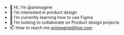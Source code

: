 - 👋 Hi, I’m @animagine
- 👀 I’m interested in product design
- 🌱 I’m currently learning how to use Figma
- 💞️ I’m looking to collaborate on Product design projects
- 📫 How to reach me animagine@live.com

<!---
animagine/animagine is a ✨ special ✨ repository because its `README.md` (this file) appears on your GitHub profile.
You can click the Preview link to take a look at your changes.
--->
